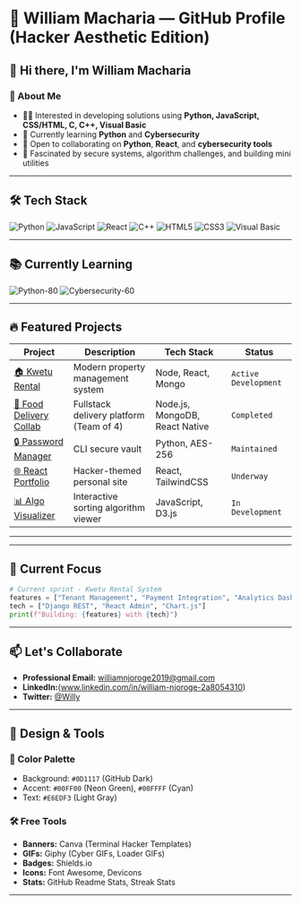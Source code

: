 # 🖤 William Macharia — GitHub Profile (Hacker Aesthetic Edition)

## 👋 Hi there, I'm William Macharia

### 💬 About Me

* 👨‍💻 Interested in developing solutions using **Python, JavaScript, CSS/HTML, C, C++, Visual Basic**
* 🧠 Currently learning **Python** and **Cybersecurity**
* 🤝 Open to collaborating on **Python**, **React**, and **cybersecurity tools**
* 🔐 Fascinated by secure systems, algorithm challenges, and building mini utilities


---

## 🛠️ Tech Stack

![Python](https://img.shields.io/badge/Python-3776AB?style=for-the-badge\&logo=python\&logoColor=white)
![JavaScript](https://img.shields.io/badge/JavaScript-F7DF1E?style=for-the-badge\&logo=javascript\&logoColor=black)
![React](https://img.shields.io/badge/React-61DAFB?style=for-the-badge\&logo=react\&logoColor=black)
![C++](https://img.shields.io/badge/C++-00599C?style=for-the-badge\&logo=c%2B%2B\&logoColor=white)
![HTML5](https://img.shields.io/badge/HTML5-E34F26?style=for-the-badge\&logo=html5\&logoColor=white)
![CSS3](https://img.shields.io/badge/CSS3-1572B6?style=for-the-badge\&logo=css3\&logoColor=white)
![Visual Basic](https://img.shields.io/badge/Visual_Basic-512BD4?style=for-the-badge\&logo=dotnet\&logoColor=white)

---

## 📚 Currently Learning

![Python-80](https://img.shields.io/badge/Python-80%25-00FF00?style=flat-square)
![Cybersecurity-60](https://img.shields.io/badge/Cybersecurity-60%25-00FFFF?style=flat-square)

---

## 🔥 Featured Projects

| Project                                                                       | Description                             | Tech Stack                     | Status               |
| ----------------------------------------------------------------------------- | --------------------------------------- | ------------------------------ | -------------------- |
| [🏠 Kwetu Rental](https://github.com/William550-debug/KwetuRent.git)            | Modern property management system       | Node, React, Mongo      | `Active Development` |
| [🍔 Food Delivery Collab](https://github.com/MweleCarol/Food-Delivery-App.git)               | Fullstack delivery platform (Team of 4) | Node.js, MongoDB, React Native | `Completed`          |
| [🔒 Password Manager](https://github.com/WilliamMacharia/password-manager)    | CLI secure vault                        | Python, AES-256                | `Maintained`         |
| [🌐 React Portfolio](https://github.com/WilliamMacharia/react-portfolio)      | Hacker-themed personal site             | React, TailwindCSS             | `Underway`               |
| [📊 Algo Visualizer](https://github.com/WilliamMacharia/algorithm-visualizer) | Interactive sorting algorithm viewer    | JavaScript, D3.js              | `In Development`          |

---


---

## 🌱 Current Focus

```python
# Current sprint - Kwetu Rental System
features = ["Tenant Management", "Payment Integration", "Analytics Dashboard"]
tech = ["Django REST", "React Admin", "Chart.js"]
print(f"Building: {features} with {tech}")
```

---

## 📫 Let's Collaborate

* **Professional Email:** [williamnjoroge2019@gmail.com](mailto:williamnjoroge2019@gmail.com)
* **LinkedIn:**(www.linkedin.com/in/william-njoroge-2a8054310)
* **Twitter:** [@Willy](https://twitter.com/Willy)
  

---

## 🎨 Design & Tools

### 🔮 Color Palette

* Background: `#0D1117`  (GitHub Dark)
* Accent: `#00FF00` (Neon Green), `#00FFFF` (Cyan)
* Text: `#E6EDF3` (Light Gray)

### 🛠️ Free Tools

* **Banners:** Canva (Terminal Hacker Templates)
* **GIFs:** Giphy (Cyber GIFs, Loader GIFs)
* **Badges:** Shields.io
* **Icons:** Font Awesome, Devicons
* **Stats:** GitHub Readme Stats, Streak Stats

---


